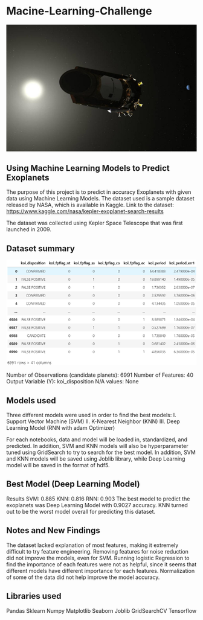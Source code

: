 # Macine-Learning-Challenge
![](kepler.jpg)
## Using Machine Learning Models to Predict Exoplanets

The purpose of this project is to predict in accuracy Exoplanets with given data using Machine Learning Models. 
The dataset used is a sample dataset released by NASA, which is available in Kaggle.
Link to the dataset: https://www.kaggle.com/nasa/kepler-exoplanet-search-results

The dataset was collected using Kepler Space Telescope that was first launched in 2009.

## Dataset summary
![](data_summary.png)

Number of Observations (candidate planets): 6991
Number of Features: 40
Output Variable (Y): koi_disposition
N/A values: None

## Models used

Three different models were used in order to find the best models:
I.   Support Vector Machine (SVM)
II.  K-Nearest Neighbor (KNN)
III. Deep Learning Model (RNN with adam Optimizer)

For each notebooks, data and model will be loaded in, standardized, and predicted. In addition, SVM and KNN models will also be hyperparameter tuned using GridSearch to try to search for the best model. In addition, SVM and KNN models will be saved using Joblib library, while Deep Learning model will be saved in the format of hdf5.

## Best Model (Deep Learning Model)
Results
  SVM: 0.885
  KNN: 0.816
  RNN: 0.903
The best model to predict the exoplanets was Deep Learning Model with 0.9027 accuracy. KNN turned out to be the worst model overall for predicting this dataset.

## Notes and New Findings
The dataset lacked explanation of most features, making it extremely difficult to try feature engineering.
Removing features for noise reduction did not improve the models, even for SVM.
Running logistic Regression to find the importance of each features were not as helpful, since it seems that different models have different importance for each features.
Normalization of some of the data did not help improve the model accuracy.

## Libraries used
Pandas
Sklearn
Numpy
Matplotlib
Seaborn
Joblib
GridSearchCV
Tensorflow
